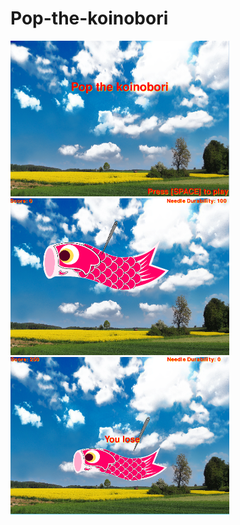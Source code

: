 # Pop-the-koinobori
<img src="https://github.com/xhong6305/Pop-the-koinobori/blob/master/Capture.PNG" length="300" width="350"> 
<img src="https://github.com/xhong6305/Pop-the-koinobori/blob/master/Capture1.PNG" length="300" width="350">
<img src="https://github.com/xhong6305/Pop-the-koinobori/blob/master/Capture2.PNG" length="300" width="350">
